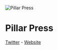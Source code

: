 ![Pillar Press](http://pillar.press/assets/img/pillar-press-icon.png)

# Pillar Press
[Twitter](https://twitter.com/PillarPress) - [Website](http://pillar.press)
